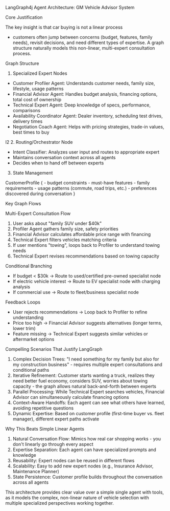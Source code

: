 
  LangGraph4j Agent Architecture: GM Vehicle Advisor System

  Core Justification

  The key insight is that car buying is not a linear process
   - customers often jump between concerns (budget,
  features, family needs), revisit decisions, and need
  different types of expertise. A graph structure naturally
  models this non-linear, multi-expert consultation process.

  Graph Structure

  1. Specialized Expert Nodes

  - Customer Profiler Agent: Understands customer needs,
  family size, lifestyle, usage patterns
  - Financial Advisor Agent: Handles budget analysis,
  financing options, total cost of ownership
  - Technical Expert Agent: Deep knowledge of specs,
  performance, comparisons
  - Availability Coordinator Agent: Dealer inventory,
  scheduling test drives, delivery times
  - Negotiation Coach Agent: Helps with pricing strategies,
  trade-in values, best times to buy

 I2  2. Routing/Orchestrator Node

  - Intent Classifier: Analyzes user input and routes to
  appropriate expert
  - Maintains conversation context across all agents
  - Decides when to hand off between experts

  3. State Management

  CustomerProfile {
    - budget constraints
    - must-have features
    - family requirements
    - usage patterns (commute, road trips, etc.)
    - preferences discovered during conversation
  }

  Key Graph Flows

  Multi-Expert Consultation Flow

  1. User asks about "family SUV under $40k"
  2. Profiler Agent gathers family size, safety priorities
  3. Financial Advisor calculates affordable price range
  with financing
  4. Technical Expert filters vehicles matching criteria
  5. If user mentions "towing", loops back to Profiler to
  understand towing needs
  6. Technical Expert revises recommendations based on
  towing capacity

  Conditional Branching

  - If budget < $30k → Route to used/certified pre-owned
  specialist node
  - If electric vehicle interest → Route to EV specialist
  node with charging analysis
  - If commercial use → Route to fleet/business specialist
  node

  Feedback Loops

  - User rejects recommendations → Loop back to Profiler to
  refine understanding
  - Price too high → Financial Advisor suggests alternatives
   (longer terms, lower trim)
  - Feature missing → Technical Expert suggests similar
  vehicles or aftermarket options

  Compelling Scenarios That Justify LangGraph

  1. Complex Decision Trees: "I need something for my family
   but also for my construction business" - requires
  multiple expert consultations and conditional paths
  2. Iterative Refinement: Customer starts wanting a truck,
  realizes they need better fuel economy, considers SUV,
  worries about towing capacity - the graph allows natural
  back-and-forth between experts
  3. Parallel Processing: While Technical Expert searches
  vehicles, Financial Advisor can simultaneously calculate
  financing options
  4. Context-Aware Handoffs: Each agent can see what others
  have learned, avoiding repetitive questions
  5. Dynamic Expertise: Based on customer profile
  (first-time buyer vs. fleet manager), different expert
  paths activate

  Why This Beats Simple Linear Agents

  1. Natural Conversation Flow: Mimics how real car shopping
   works - you don't linearly go through every aspect
  2. Expertise Separation: Each agent can have specialized
  prompts and knowledge
  3. Reusability: Expert nodes can be reused in different
  flows
  4. Scalability: Easy to add new expert nodes (e.g.,
  Insurance Advisor, Maintenance Planner)
  5. State Persistence: Customer profile builds throughout
  the conversation across all agents

  This architecture provides clear value over a simple
  single agent with tools, as it models the complex,
  non-linear nature of vehicle selection with multiple
  specialized perspectives working together.


